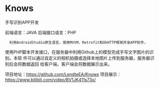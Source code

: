 # Knows
手写识别APP开发

前端语言：JAVA                               后端接口语言：PHP

      利用AndroidStudio原生语言，使用MVVM、Retrofit和OkHTTP框架开发APP软件，
使用PHP脚本开发接口，在服务器中利用Github上的模型完成手写文字图片的识别。本软
件可以通过自定义的相机拍摄或选择本地图片上传到服务器，服务器识别后会将数据返回
给客户端，客户端会将数据展示出来。


项目地址：https://github.com/LendteEA/Knows
项目展示：https://www.bilibili.com/video/BV1JK411s73x/

